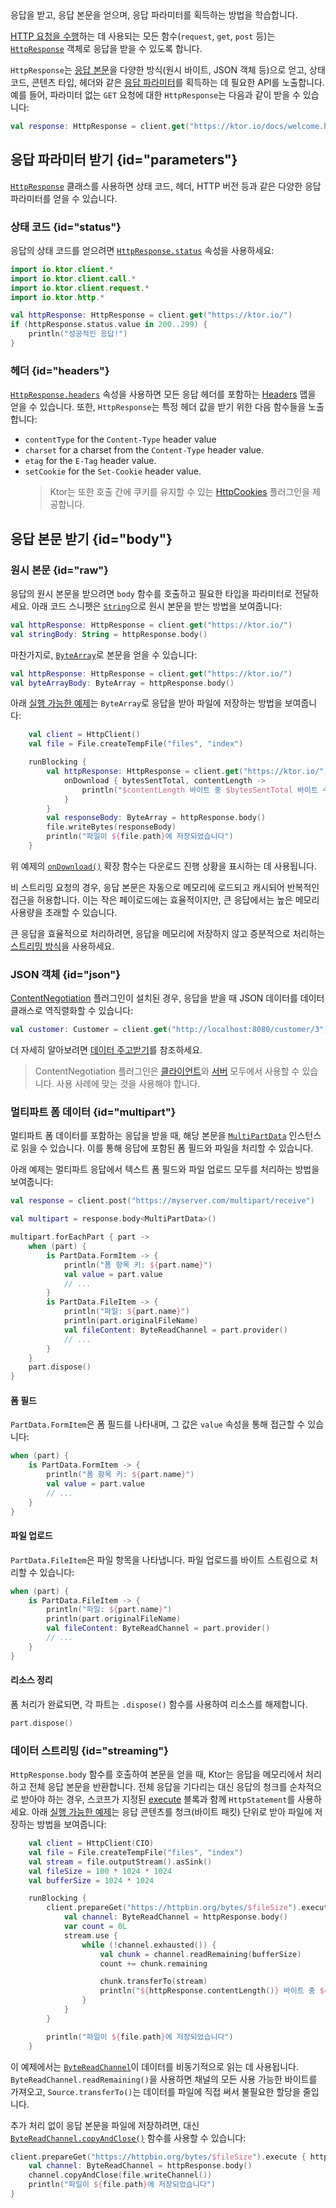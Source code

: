 [//]: # (title: 응답 받기)

<show-structure for="chapter" depth="2"/>

<link-summary>
응답을 받고, 응답 본문을 얻으며, 응답 파라미터를 획득하는 방법을 학습합니다.
</link-summary>

[HTTP 요청을 수행](client-requests.md)하는 데 사용되는 모든 함수(`request`, `get`, `post` 등)는
[`HttpResponse`](https://api.ktor.io/ktor-client/ktor-client-core/io.ktor.client.statement/-http-response/index.html)
객체로 응답을 받을 수 있도록 합니다.

`HttpResponse`는 [응답 본문](#body)을 다양한 방식(원시 바이트, JSON 객체 등)으로 얻고, 상태 코드, 콘텐츠 타입, 헤더와 같은 [응답 파라미터](#parameters)를 획득하는 데 필요한 API를 노출합니다.
예를 들어, 파라미터 없는 `GET` 요청에 대한 `HttpResponse`는 다음과 같이 받을 수 있습니다:

```kotlin
val response: HttpResponse = client.get("https://ktor.io/docs/welcome.html")
```

## 응답 파라미터 받기 {id="parameters"}

[`HttpResponse`](https://api.ktor.io/ktor-client/ktor-client-core/io.ktor.client.statement/-http-response/index.html)
클래스를 사용하면 상태 코드, 헤더, HTTP 버전 등과 같은 다양한 응답 파라미터를 얻을 수 있습니다.

### 상태 코드 {id="status"}

응답의 상태 코드를 얻으려면
[`HttpResponse.status`](https://api.ktor.io/ktor-client/ktor-client-core/io.ktor.client.statement/-http-response/status.html)
속성을 사용하세요:

```kotlin
import io.ktor.client.*
import io.ktor.client.call.*
import io.ktor.client.request.*
import io.ktor.http.*

val httpResponse: HttpResponse = client.get("https://ktor.io/")
if (httpResponse.status.value in 200..299) {
    println("성공적인 응답!")
}
```

### 헤더 {id="headers"}

[`HttpResponse.headers`](https://api.ktor.io/ktor-client/ktor-client-core/io.ktor.client.statement/-http-response/index.html)
속성을 사용하면 모든 응답 헤더를 포함하는 [Headers](https://api.ktor.io/ktor-http/io.ktor.http/-headers/index.html) 맵을 얻을 수 있습니다. 또한, `HttpResponse`는 특정 헤더 값을 받기 위한 다음 함수들을 노출합니다:

*   `contentType` for the `Content-Type` header value
*   `charset` for a charset from the `Content-Type` header value.
*   `etag` for the `E-Tag` header value.
*   `setCookie` for the `Set-Cookie` header value.
    > Ktor는 또한 호출 간에 쿠키를 유지할 수 있는 [HttpCookies](client-cookies.md) 플러그인을 제공합니다.

## 응답 본문 받기 {id="body"}

### 원시 본문 {id="raw"}

응답의 원시 본문을 받으려면 `body` 함수를 호출하고 필요한 타입을 파라미터로 전달하세요. 아래 코드 스니펫은 [`String`](https://kotlinlang.org/api/latest/jvm/stdlib/kotlin/-string/)으로 원시 본문을 받는 방법을 보여줍니다:

```kotlin
val httpResponse: HttpResponse = client.get("https://ktor.io/")
val stringBody: String = httpResponse.body()
```

마찬가지로, [`ByteArray`](https://kotlinlang.org/api/latest/jvm/stdlib/kotlin/-byte-array/)로 본문을 얻을 수 있습니다:

```kotlin
val httpResponse: HttpResponse = client.get("https://ktor.io/")
val byteArrayBody: ByteArray = httpResponse.body()
```

아래 [실행 가능한 예제](https://github.com/ktorio/ktor-documentation/tree/%ktor_version%/codeSnippets/snippets/client-download-file)는 `ByteArray`로 응답을 받아 파일에 저장하는 방법을 보여줍니다:

```kotlin
    val client = HttpClient()
    val file = File.createTempFile("files", "index")

    runBlocking {
        val httpResponse: HttpResponse = client.get("https://ktor.io/") {
            onDownload { bytesSentTotal, contentLength ->
                println("$contentLength 바이트 중 $bytesSentTotal 바이트 수신")
            }
        }
        val responseBody: ByteArray = httpResponse.body()
        file.writeBytes(responseBody)
        println("파일이 ${file.path}에 저장되었습니다")
    }
```

위 예제의 [`onDownload()`](https://api.ktor.io/ktor-client/ktor-client-core/io.ktor.client.plugins/on-download.html) 확장 함수는 다운로드 진행 상황을 표시하는 데 사용됩니다.

비 스트리밍 요청의 경우, 응답 본문은 자동으로 메모리에 로드되고 캐시되어 반복적인 접근을 허용합니다. 이는 작은 페이로드에는 효율적이지만, 큰 응답에서는 높은 메모리 사용량을 초래할 수 있습니다.

큰 응답을 효율적으로 처리하려면, 응답을 메모리에 저장하지 않고 증분적으로 처리하는 [스트리밍 방식](#streaming)을 사용하세요.

### JSON 객체 {id="json"}

[ContentNegotiation](client-serialization.md) 플러그인이 설치된 경우, 응답을 받을 때 JSON 데이터를 데이터 클래스로 역직렬화할 수 있습니다:

```kotlin
val customer: Customer = client.get("http://localhost:8080/customer/3").body()
```

더 자세히 알아보려면 [데이터 주고받기](client-serialization.md#receive_send_data)를 참조하세요.

> ContentNegotiation 플러그인은 [클라이언트](client-serialization.md)와 [서버](server-serialization.md) 모두에서 사용할 수 있습니다. 사용 사례에 맞는 것을 사용해야 합니다.

### 멀티파트 폼 데이터 {id="multipart"}

멀티파트 폼 데이터를 포함하는 응답을 받을 때, 해당 본문을
[`MultiPartData`](https://api.ktor.io/ktor-http/io.ktor.http.content/-multi-part-data/index.html) 인스턴스로 읽을 수 있습니다.
이를 통해 응답에 포함된 폼 필드와 파일을 처리할 수 있습니다.

아래 예제는 멀티파트 응답에서 텍스트 폼 필드와 파일 업로드 모두를 처리하는 방법을 보여줍니다:

```kotlin
val response = client.post("https://myserver.com/multipart/receive")

val multipart = response.body<MultiPartData>()

multipart.forEachPart { part ->
    when (part) {
        is PartData.FormItem -> {
            println("폼 항목 키: ${part.name}")
            val value = part.value
            // ...
        }
        is PartData.FileItem -> {
            println("파일: ${part.name}")
            println(part.originalFileName)
            val fileContent: ByteReadChannel = part.provider()
            // ...
        }
    }
    part.dispose()
}
```

#### 폼 필드

`PartData.FormItem`은 폼 필드를 나타내며, 그 값은 `value` 속성을 통해 접근할 수 있습니다:

```kotlin
when (part) {
    is PartData.FormItem -> {
        println("폼 항목 키: ${part.name}")
        val value = part.value
        // ...
    }
}
```

#### 파일 업로드

`PartData.FileItem`은 파일 항목을 나타냅니다. 파일 업로드를 바이트 스트림으로 처리할 수 있습니다:

```kotlin
when (part) {
    is PartData.FileItem -> {
        println("파일: ${part.name}")
        println(part.originalFileName)
        val fileContent: ByteReadChannel = part.provider()
        // ...
    }
}
```

#### 리소스 정리

폼 처리가 완료되면, 각 파트는 `.dispose()` 함수를 사용하여 리소스를 해제합니다.

```kotlin
part.dispose()
```

### 데이터 스트리밍 {id="streaming"}

`HttpResponse.body` 함수를 호출하여 본문을 얻을 때, Ktor는 응답을 메모리에서 처리하고 전체 응답 본문을 반환합니다. 전체 응답을 기다리는 대신 응답의 청크를 순차적으로 받아야 하는 경우, 스코프가 지정된 [execute](https://api.ktor.io/ktor-client/ktor-client-core/io.ktor.client.statement/-http-statement/execute.html) 블록과 함께 `HttpStatement`를 사용하세요.
아래 [실행 가능한 예제](https://github.com/ktorio/ktor-documentation/tree/%ktor_version%/codeSnippets/snippets/client-download-streaming)는 응답 콘텐츠를 청크(바이트 패킷) 단위로 받아 파일에 저장하는 방법을 보여줍니다:

```kotlin
    val client = HttpClient(CIO)
    val file = File.createTempFile("files", "index")
    val stream = file.outputStream().asSink()
    val fileSize = 100 * 1024 * 1024
    val bufferSize = 1024 * 1024

    runBlocking {
        client.prepareGet("https://httpbin.org/bytes/$fileSize").execute { httpResponse ->
            val channel: ByteReadChannel = httpResponse.body()
            var count = 0L
            stream.use {
                while (!channel.exhausted()) {
                    val chunk = channel.readRemaining(bufferSize)
                    count += chunk.remaining

                    chunk.transferTo(stream)
                    println("${httpResponse.contentLength()} 바이트 중 $count 바이트 수신")
                }
            }
        }

        println("파일이 ${file.path}에 저장되었습니다")
    }
```

이 예제에서는 [`ByteReadChannel`](https://api.ktor.io/ktor-io/io.ktor.utils.io/-byte-read-channel/index.html)이 데이터를 비동기적으로 읽는 데 사용됩니다. `ByteReadChannel.readRemaining()`을 사용하면 채널의 모든 사용 가능한 바이트를 가져오고, `Source.transferTo()`는 데이터를 파일에 직접 써서 불필요한 할당을 줄입니다.

추가 처리 없이 응답 본문을 파일에 저장하려면, 대신 [`ByteReadChannel.copyAndClose()`](https://api.ktor.io/ktor-io/io.ktor.utils.io/copy-and-close.html) 함수를 사용할 수 있습니다:

```Kotlin
client.prepareGet("https://httpbin.org/bytes/$fileSize").execute { httpResponse ->
    val channel: ByteReadChannel = httpResponse.body()
    channel.copyAndClose(file.writeChannel())
    println("파일이 ${file.path}에 저장되었습니다")
}